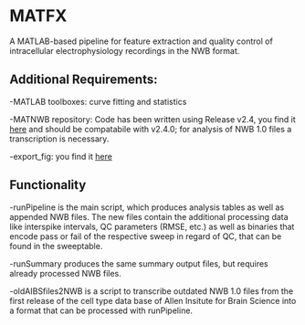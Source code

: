 MATFX
======

A MATLAB-based pipeline for feature extraction and quality control of intracellular electrophysiology recordings in the NWB format. 


Additional Requirements:
-------
-MATLAB toolboxes:  curve fitting and statistics

-MATNWB repository: Code has been written using Release v2.4, you find it [here](https://github.com/NeurodataWithoutBorders/matnwb) and should be compatabile with  v2.4.0; for analysis of NWB 1.0 files a transcription is necessary.

-export_fig:  you find it [here](https://www.mathworks.com/matlabcentral/fileexchange/23629-export_fig)

Functionality
-------
-runPipeline is the main script, which produces analysis tables as well as appended NWB files. The new files contain the additional processing data like interspike intervals, QC parameters (RMSE, etc.) as well as binaries that encode pass or fail of the respective sweep in regard of QC, that can be found in the sweeptable.

-runSummary produces the same summary output files, but requires already processed NWB files.

-oldAIBSfiles2NWB is a script to transcribe outdated NWB 1.0 files from the first release of the cell type data base of Allen Insitute for Brain Science into a format that can be processed with runPipeline.
